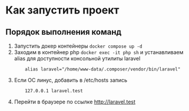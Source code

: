 # Как запустить проект

## Порядок выполнения команд
1. Запустить докер контейнеры `docker compose up -d`
2. Заходим в контейнер php `docker exec -it php sh` и устанавливаем alias для доступности консольной утилиты laravel
    ```shell
        alias laravel="/home/www-data/.composer/vendor/bin/laravel"
    ```
3. Если ОС линус, добавить в /etc/hosts запись 
    ```shell
        127.0.0.1 laravel.test
    ```
4. Перейти в браузере по ссылке http://laravel.test
